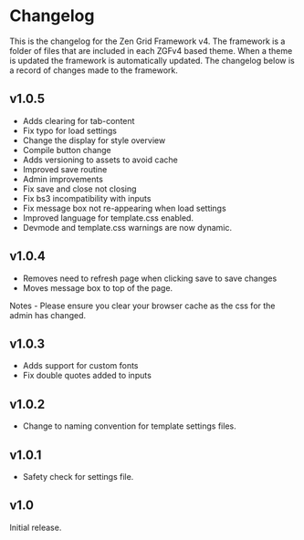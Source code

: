 Changelog
======

This is the changelog for the Zen Grid Framework v4. The framework is a folder of files that are included in each ZGFv4 based theme. When a theme is updated the framework is automatically updated. The changelog below is a record of changes made to the framework.

v1.0.5
----
- Adds clearing for tab-content
- Fix typo for load settings
- Change the display for style overview
- Compile button change
- Adds versioning to assets to avoid cache
- Improved save routine
- Admin improvements
- Fix save and close not closing
- Fix bs3 incompatibility with inputs
- Fix message box not re-appearing when load settings
- Improved language for template.css enabled. 
- Devmode and template.css warnings are now dynamic.


v1.0.4
----
- Removes need to refresh page when clicking save to save changes
- Moves message box to top of the page.

Notes - Please ensure you clear your browser cache as the css for the admin has changed.


v1.0.3
----
- Adds support for custom fonts
- Fix double quotes added to inputs

v1.0.2
----
- Change to naming convention for template settings files.


v1.0.1
----
- Safety check for settings file.

v1.0
----
Initial release.